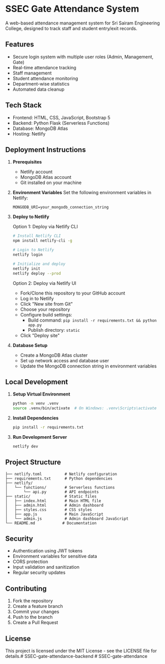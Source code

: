# SSEC Gate Attendance System

A web-based attendance management system for Sri Sairam Engineering College, designed to track staff and student entry/exit records.

## Features

- Secure login system with multiple user roles (Admin, Management, Gate)
- Real-time attendance tracking
- Staff management
- Student attendance monitoring
- Department-wise statistics
- Automated data cleanup

## Tech Stack

- Frontend: HTML, CSS, JavaScript, Bootstrap 5
- Backend: Python Flask (Serverless Functions)
- Database: MongoDB Atlas
- Hosting: Netlify

## Deployment Instructions

1. **Prerequisites**
   - Netlify account
   - MongoDB Atlas account
   - Git installed on your machine

2. **Environment Variables**
   Set the following environment variables in Netlify:
   ```
   MONGODB_URI=your_mongodb_connection_string
   ```

3. **Deploy to Netlify**

   Option 1: Deploy via Netlify CLI
   ```bash
   # Install Netlify CLI
   npm install netlify-cli -g

   # Login to Netlify
   netlify login

   # Initialize and deploy
   netlify init
   netlify deploy --prod
   ```

   Option 2: Deploy via Netlify UI
   - Fork/Clone this repository to your GitHub account
   - Log in to Netlify
   - Click "New site from Git"
   - Choose your repository
   - Configure build settings:
     - Build command: `pip install -r requirements.txt && python app.py`
     - Publish directory: `static`
   - Click "Deploy site"

4. **Database Setup**
   - Create a MongoDB Atlas cluster
   - Set up network access and database user
   - Update the MongoDB connection string in environment variables

## Local Development

1. **Setup Virtual Environment**
   ```bash
   python -m venv .venv
   source .venv/bin/activate  # On Windows: .venv\Scripts\activate
   ```

2. **Install Dependencies**
   ```bash
   pip install -r requirements.txt
   ```

3. **Run Development Server**
   ```bash
   netlify dev
   ```

## Project Structure

```
├── netlify.toml          # Netlify configuration
├── requirements.txt      # Python dependencies
├── netlify/
│   └── functions/        # Serverless functions
│       └── api.py        # API endpoints
├── static/               # Static files
│   ├── index.html        # Main HTML file
│   ├── admin.html        # Admin dashboard
│   ├── styles.css        # CSS styles
│   ├── app.js            # Main JavaScript
│   └── admin.js          # Admin dashboard JavaScript
└── README.md            # Documentation
```

## Security

- Authentication using JWT tokens
- Environment variables for sensitive data
- CORS protection
- Input validation and sanitization
- Regular security updates

## Contributing

1. Fork the repository
2. Create a feature branch
3. Commit your changes
4. Push to the branch
5. Create a Pull Request

## License

This project is licensed under the MIT License - see the LICENSE file for details.#   S S E C - g a t e - a t t e n d a n c e - b a c k e n d  
 #   S S E C - g a t e - a t t e n d a n c e  
 